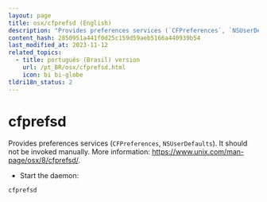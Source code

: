 ```yaml
---
layout: page
title: osx/cfprefsd (English)
description: "Provides preferences services (`CFPreferences`, `NSUserDefaults`)."
content_hash: 2850951a441f0d25c159d59aeb5166a440939b54
last_modified_at: 2023-11-12
related_topics:
  - title: português (Brasil) version
    url: /pt_BR/osx/cfprefsd.html
    icon: bi bi-globe
tldri18n_status: 2
---
```

# cfprefsd

Provides preferences services (`CFPreferences`, `NSUserDefaults`).
It should not be invoked manually.
More information: <https://www.unix.com/man-page/osx/8/cfprefsd/>.

- Start the daemon:

`cfprefsd`
